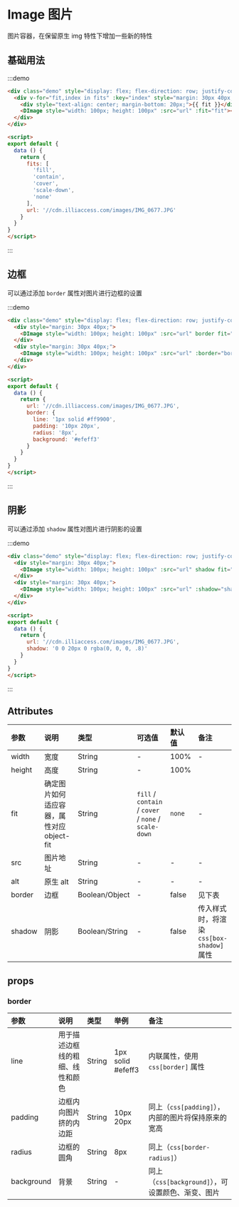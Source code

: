 # Image 图片
图片容器，在保留原生 img 特性下增加一些新的特性

## 基础用法
:::demo
```html
<div class="demo" style="display: flex; flex-direction: row; justify-content: flex-start;">
  <div v-for="fit,index in fits" :key="index" style="margin: 30px 40px;">
    <div style="text-align: center; margin-bottom: 20px;">{{ fit }}</div>
    <DImage style="width: 100px; height: 100px" :src="url" :fit="fit"></DImage>
  </div>
</div>

<script>
export default {
  data () {
    return {
      fits: [
        'fill',
        'contain',
        'cover',
        'scale-down',
        'none'
      ],
      url: '//cdn.illiaccess.com/images/IMG_0677.JPG'
    }
  }
}
</script>
```
:::

## 边框
可以通过添加 `border` 属性对图片进行边框的设置

:::demo
```html
<div class="demo" style="display: flex; flex-direction: row; justify-content: flex-start;">
  <div style="margin: 30px 40px;">
    <DImage style="width: 100px; height: 100px" :src="url" border fit="cover"></DImage>
  </div>
  <div style="margin: 30px 40px;">
    <DImage style="width: 100px; height: 100px" :src="url" :border="border" fit="cover"></DImage>
  </div>
</div>

<script>
export default {
  data () {
    return {
      url: '//cdn.illiaccess.com/images/IMG_0677.JPG',
      border: {
        line: '1px solid #ff9900',
        padding: '10px 20px',
        radius: '8px',
        background: '#efeff3'
      }
    }
  }
}
</script>
```
:::

## 阴影
可以通过添加 `shadow` 属性对图片进行阴影的设置

:::demo
```html
<div class="demo" style="display: flex; flex-direction: row; justify-content: flex-start;">
  <div style="margin: 30px 40px;">
    <DImage style="width: 100px; height: 100px" :src="url" shadow fit="cover"></DImage>
  </div>
  <div style="margin: 30px 40px;">
    <DImage style="width: 100px; height: 100px" :src="url" :shadow="shadow" fit="cover"></DImage>
  </div>
</div>

<script>
export default {
  data () {
    return {
      url: '//cdn.illiaccess.com/images/IMG_0677.JPG',
      shadow: '0 0 20px 0 rgba(0, 0, 0, .8)'
    }
  }
}
</script>
```
:::


## Attributes
| 参数 | 说明 | 类型 | 可选值 | 默认值 | 备注 |
| :----- | :----- | :----- | :----- | :----- | :----- |
| width | 宽度 | String | - | 100% | - |
| height | 高度 | String | - | 100% |  |
| fit | 确定图片如何适应容器，属性对应 object-fit | String | `fill` / `contain` / `cover` / `none` / `scale-down` | `none` | - |
| src | 图片地址 | String | - | - | - |
| alt | 原生 alt | String | - | - | - |
| border | 边框 | Boolean/Object | - | false | 见下表 |
| shadow | 阴影 | Boolean/String | - | false | 传入样式时，将渲染 `css[box-shadow]` 属性 |

## props
### border
| 参数 | 说明 | 类型  | 举例 | 备注 |
| :----- | :----- | :----- | :----- | :----- |
| line | 用于描述边框线的粗细、线性和颜色 | String | 1px solid #efeff3 | 内联属性，使用 `css[border]` 属性 |
| padding | 边框内向图片挤的内边距 | String | 10px 20px | 同上（`css[padding]`），内部的图片将保持原来的宽高 |
| radius | 边框的圆角| String | 8px | 同上（`css[border-radius]`） |
| background | 背景 | String | - | 同上（`css[background]`），可设置颜色、渐变、图片 |
